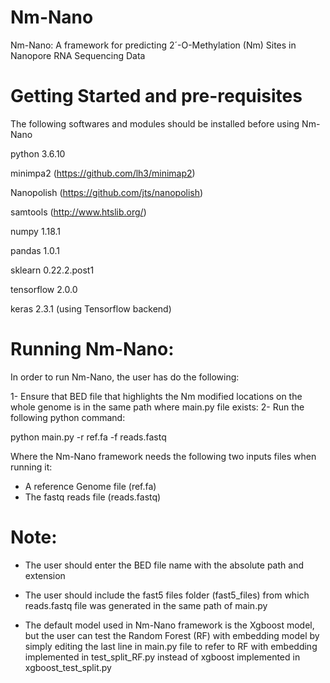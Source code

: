 # Nm-Nano
Nm-Nano: A framework for predicting 2´-O-Methylation (Nm) Sites in Nanopore RNA Sequencing Data

# Getting Started and pre-requisites
The following softwares and modules should be installed before using  Nm-Nano

python 3.6.10

minimpa2 (https://github.com/lh3/minimap2)

Nanopolish (https://github.com/jts/nanopolish)

samtools (http://www.htslib.org/)

numpy 1.18.1

pandas 1.0.1

sklearn 0.22.2.post1

tensorflow 2.0.0

keras 2.3.1 (using Tensorflow backend)


# Running  Nm-Nano:

In order to run  Nm-Nano, the user has do the following:

1- Ensure that BED file that highlights the Nm modified locations on the whole genome is in the same path where  main.py file exists:
2- Run the following python command:

python main.py -r ref.fa -f reads.fastq

Where the  Nm-Nano framework needs the following two inputs files when running it:

- A reference Genome file (ref.fa)
- The fastq reads file (reads.fastq)

# Note:
- The user should enter the BED file name with the absolute path and extension 

- The user should include the fast5 files folder (fast5_files) from which reads.fastq file was generated in the same path of main.py

- The default model used in Nm-Nano framework is the Xgboost model, but the user can test the Random Forest (RF) with embedding model by simply editing the last line  in main.py file to refer to RF with embedding implemented in test_split_RF.py instead of xgboost implemented in xgboost_test_split.py
